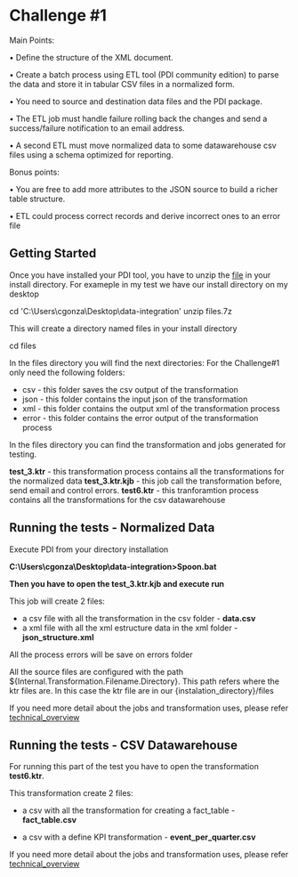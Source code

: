 # Challenge #1

Main Points:

• Define the structure of the XML document.

• Create a batch process using ETL tool (PDI community edition) to parse the data and store it in tabular CSV files in a normalized
form.

• You need to source and destination data files and the PDI package.

• The ETL job must handle failure rolling back the changes and send a success/failure notification to an email address.

• A second ETL must move normalized data to some datawarehouse csv files using a schema optimized for reporting.

Bonus points:

• You are free to add more attributes to the JSON source to build a richer table structure.

• ETL could process correct records and derive incorrect ones to an error file

## Getting Started

Once you have installed your PDI tool, you have to unzip the [file](files.7z) in your install directory.
For exameple in my test we have our install directory on my desktop

cd 'C:\Users\cgonza\Desktop\data-integration'
unzip files.7z

This will create a directory named files in your install directory

cd files

In the files directory you will find the next directories:
For the Challenge#1 only need the following folders:

* csv - this folder saves the csv output of the transformation
* json - this folder contains the input json of the transformation
* xml - this folder contains the output xml of the transformation process
* error - this folder contains the error output of the transformation process

In the files directory you can find the transformation and jobs generated for testing. 

**test_3.ktr** - this transformation process contains all the transformations for the normalized data
**test_3.ktr.kjb** - this job call the transformation before, send email and control errors.
**test6.ktr** - this tranforamtion process contains all the transformations for the csv datawarehouse

## Running the tests - Normalized Data

Execute PDI from your directory installation

**C:\Users\cgonza\Desktop\data-integration>Spoon.bat**

**Then you have to open the test_3.ktr.kjb and execute run**

This job will create 2 files:
* a csv file with all the transformation in the csv folder - **data.csv**
* a xml file with all the xml estructure data in the xml folder - **json_structure.xml**

All the process errors will be save on errors folder

All the source files are configured with the path ${Internal.Transformation.Filename.Directory}.
This path refers where the ktr files are. In this case the ktr file are in our {instalation_directory}/files

If you need more detail about the jobs and transformation uses, please refer [technical_overview](technical_overview.pdf)


## Running the tests - CSV Datawarehouse

For running this part of the test you have to open the transformation **test6.ktr**.

This transformation create 2 files:

* a csv with all the transformation for creating a fact_table - **fact_table.csv**

* a csv with a define KPI transformation - **event_per_quarter.csv**

If you need more detail about the jobs and transformation uses, please refer [technical_overview](technical_overview.pdf)
